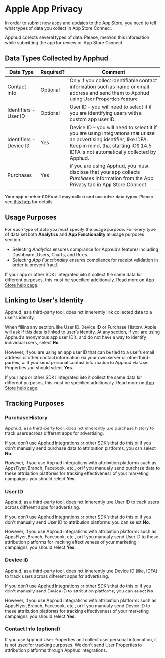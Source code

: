 # Apple App Privacy

In order to submit new apps and updates to the App Store, you need to tell what types of data you collect in App Store Connect.&#x20;

Apphud collects several types of data. Please, mention this information while submitting the app for review on App Store Connect.

## **Data Types Collected by Apphud**

| Data Type               | Required? | Comment                                                                                                                                                                                                     |
| ----------------------- | --------- | ----------------------------------------------------------------------------------------------------------------------------------------------------------------------------------------------------------- |
| Contact info            | Optional  | Only if you collect identifiable contact information such as name or email address and send them to Apphud using User Properties feature.                                                                   |
| Identifiers - User ID   | Optional  | User ID – you will need to select it if you are identifying users with a custom app user ID.                                                                                                                |
| Identifiers - Device ID | Yes       | Device ID – you will need to select it if you are using integrations that utilize an advertising identifier, like IDFA. Keep in mind, that starting iOS 14.5 IDFA is not automatically collected by Apphud. |
| Purchases               | Yes       | If you are using Apphud, you must disclose that your app collects _Purchases_ information from the App Privacy tab in App Store Connect.                                                                    |

Your app or other SDKs still may collect and use other data types. Please see[ this help](https://developer.apple.com/app-store/app-privacy-details/#data-type-usage) for details.

## Usage Purposes

For each type of data you must specify the usage purpose. For every type of data set both **Analytics** and **App Functionality** at usage purposes section.

* Selecting _Analytics_ ensures compliance for Apphud’s features including Dashboard, Users, Charts, and Rules.
* Selecting _App Functionality_ ensures compliance for receipt validation in order to prevent fraud.

If your app or other SDKs integrated into it collect the same data for different purposes, this must be specified additionally. Read more on [App Store help page](https://developer.apple.com/app-store/app-privacy-details/#data-type-usage).

## Linking to User's Identity

Apphud, as a third-party tool, does not inherently link collected data to a user's identity.

When filling any section, like User ID, Device ID or Purchase History, Apple will ask if this data is linked to user’s identity. At any section, if you are using Apphud’s anonymous app user ID’s, and do not have a way to identify individual users, select **No**.

However, if you are using an app user ID that can be tied to a user’s email address or other contact information via your own server or other third-parties, or if you send personal contact information to Apphud via User Properties you should select **Yes**.

If your app or other SDKs integrated into it collect the same data for different purposes, this must be specified additionally. Read more on [App Store help page](https://developer.apple.com/app-store/app-privacy-details/#data-type-usage).

## Tracking Purposes

### Purchase History

Apphud, as a third-party tool, does not inherently use purchase history to track users across different apps for advertising.

If you don't use Apphud Integrations or other SDK’s that do this or if you don't manually send purchase data to attribution platforms, you can select **No**.

However, if you use Apphud integrations with attribution platforms such as AppsFlyer, Branch, Facebook, etc., or if you manually send purchase data to these attribution platforms for tracking effectiveness of your marketing campaigns, you should select **Yes**.

### User ID

Apphud, as a third-party tool, does not inherently use User ID to track users across different apps for advertising.

If you don't use Apphud Integrations or other SDK’s that do this or if you don't manually send User ID to attribution platforms, you can select **No**.

However, if you use Apphud integrations with attribution platforms such as AppsFlyer, Branch, Facebook, etc., or if you manually send User ID to these attribution platforms for tracking effectiveness of your marketing campaigns, you should select **Yes**.

### Device ID

Apphud, as a third-party tool, does not inherently use Device ID (like, IDFA) to track users across different apps for advertising.

If you don't use Apphud Integrations or other SDK’s that do this or if you don't manually send Device ID to attribution platforms, you can select **No**.

However, if you use Apphud integrations with attribution platforms such as AppsFlyer, Branch, Facebook, etc., or if you manually send Device ID to these attribution platforms for tracking effectiveness of your marketing campaigns, you should select **Yes**.

### Contact Info (optional)

If you use Apphud User Properties and collect user personal information, it is not used for tracking purposes. We don't send User Properties to attribution platforms through Apphud Integrations.&#x20;
